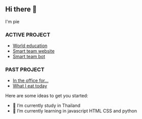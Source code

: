 ## Hi there 👋
I'm pie



### ACTIVE PROJECT
- <a href="https://worldeducation.vercel.app/">World education</a>
- <a href="https://github.com/ronnapatsri/smartteam-website">Smart team website</a>
- <a href="https://github.com/ronnapatsri/smartteam-bot">Smart team bot</a>

### PAST PROJECT
- <a href="https://in-the-office-for.web.app/">In the office for...</a>
- [What I eat today](https://what-i-eat-today.vercel.app/)

Here are some ideas to get you started:

- 🔭 I’m currently study in Thailand
- 🌱 I’m currently learning in javascript HTML CSS and python

